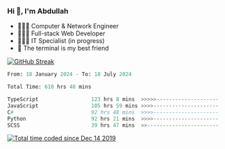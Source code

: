 <h3>Hi 👋, I'm Abdullah</h3>

- 👷🏼‍♂️ Computer & Network Engineer
- 👨🏻‍💻 Full-stack Web Developer
- 👨🏻‍💻 IT Specialist (in progress)
- 🖤 The terminal is my best friend

[![GitHub Streak](https://streak-stats.demolab.com?user=al3bad&theme=transparent&date_format=j%20M%5B%20Y%5D)](https://git.io/streak-stats)

<!--START_SECTION:waka-->

```python
From: 18 January 2024 - To: 18 July 2024

Total Time: 610 hrs 48 mins

TypeScript                 123 hrs 8 mins  >>>>>--------------------   20.01 %
JavaScript                 105 hrs 59 mins >>>>---------------------   17.22 %
C#                         92 hrs 48 mins  >>>>---------------------   15.08 %
Python                     92 hrs 21 mins  >>>>---------------------   15.01 %
SCSS                       39 hrs 47 mins  >>-----------------------   06.47 %
```

<!--END_SECTION:waka-->

<p>
  <a href="https://wakatime.com/@ce2a2aac-0d6b-4d65-b864-8a4bcaf12967"><img src="https://wakatime.com/badge/user/ce2a2aac-0d6b-4d65-b864-8a4bcaf12967.svg" alt="Total time coded since Dec 14 2019" /></a>
</p>
